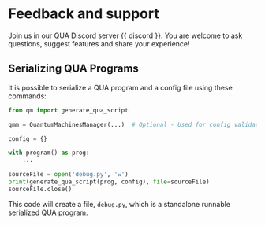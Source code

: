# Feedback and support

<!-- % For bug reports, technical support and feature requests, please use `the support website <https://quantum-machines.atlassian.net/servicedesk/customer/portals>`_. -->

Join us in our QUA Discord server {{ discord }}. You are welcome to ask questions, suggest features and share your experience!

## Serializing QUA Programs

It is possible to serialize a QUA program and a config file using these commands:

[comment]: <> (!!! Note)

[comment]: <> (    Make sure to always update your qua package before you serialize with `pip install -U qm-qua`.)

```python
from qm import generate_qua_script

qmm = QuantumMachinesManager(...)  # Optional - Used for config validation

config = {}

with program() as prog:
    ...

sourceFile = open('debug.py', 'w')
print(generate_qua_script(prog, config), file=sourceFile) 
sourceFile.close()
```

This code will create a file, `debug.py`, which is a standalone runnable serialized QUA program.
